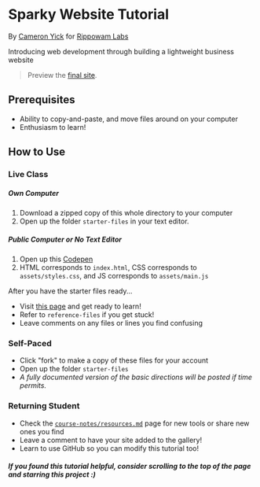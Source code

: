 # Sparky Website Tutorial

By [Cameron Yick][author] for [Rippowam Labs][sponsor]

Introducing web development through building a lightweight business website

> Preview the [final site][final site].

## Prerequisites
- Ability to copy-and-paste, and move files around on your computer
- Enthusiasm to learn!

## How to Use

### Live Class
##### Own Computer
1. Download a zipped copy of this whole directory to your computer
2. Open up the folder `starter-files` in your text editor. 

##### Public Computer or No Text Editor
1. Open up this [Codepen][codepen] 
2. HTML corresponds to `index.html`, CSS corresponds to `assets/styles.css`, and JS corresponds to `assets/main.js`

After you have the starter files ready...
+ Visit [this page][tutorial] and get ready to learn!
+ Refer to `reference-files` if you get stuck!
+ Leave comments on any files or lines you find confusing

### Self-Paced
+ Click "fork" to make a copy of these files for your account
+ Open up the folder `starter-files` 
+ _A fully documented version of the basic directions will be posted if time permits._

### Returning Student
+ Check the [`course-notes/resources.md`][resources] page for new tools or share new ones you find
+ Leave a comment to have your site added to the gallery!
+ Learn to use GitHub so you can modify this tutorial too!

##### If you found this tutorial helpful, consider scrolling to the top of the page and starring this project :)

<!-- TODO: Link to codepen -->
<!-- TODO: Refactor jade items with mixins -->
[author]: http://www.cameronyick.us
[sponsor]: https://github.com/RippowamLabs
[tutorial]: https://github.com/hydrosquall/sparky-website-tutorial/blob/master/course-notes/overview.md
[final site]: http://www.cameronyick.us/sparky/
[resources]: https://github.com/hydrosquall/sparky-website-tutorial/blob/master/course-notes/resources.md
[starterFiles]: https://github.com/hydrosquall/sparky-website-tutorial/tree/master/course-notes
[codepen]: https://codepen.io/samplelink
